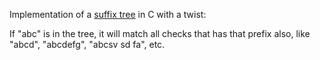 Implementation of a [suffix tree](https://en.wikipedia.org/wiki/Generalized_suffix_tree) in C with a twist:

If "abc" is in the tree, it will match all checks that has that prefix also, like "abcd", "abcdefg", "abcsv sd fa", etc.
